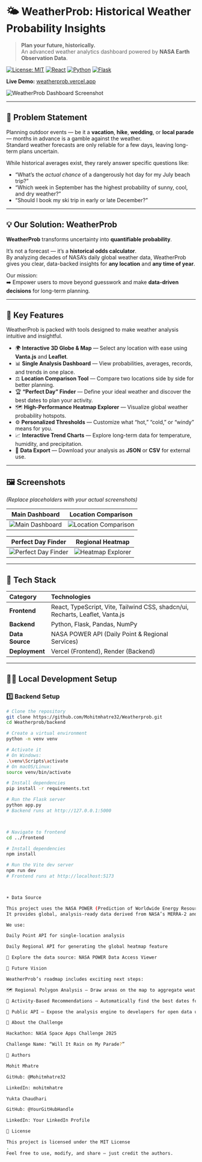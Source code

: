 # 🌤️ WeatherProb: Historical Weather Probability Insights

> **Plan your future, historically.**  
> An advanced weather analytics dashboard powered by **NASA Earth Observation Data**.

[![License: MIT](https://img.shields.io/badge/License-MIT-yellow.svg)](https://opensource.org/licenses/MIT)
[![React](https://img.shields.io/badge/React-20232A?style=for-the-badge&logo=react&logoColor=61DAFB)](https://react.dev/)
[![Python](https://img.shields.io/badge/Python-3776AB?style=for-the-badge&logo=python&logoColor=white)](https://www.python.org/)
[![Flask](https://img.shields.io/badge/Flask-000000?style=for-the-badge&logo=flask&logoColor=white)](https://flask.palletsprojects.com/)

**Live Demo:** [weatherprob.vercel.app](https://your-app-url.vercel.app)

![WeatherProb Dashboard Screenshot](https://your-screenshot-link.png)

---

## 🧩 Problem Statement

Planning outdoor events — be it a **vacation**, **hike**, **wedding**, or **local parade** — months in advance is a gamble against the weather.  
Standard weather forecasts are only reliable for a few days, leaving long-term plans uncertain.

While historical averages exist, they rarely answer specific questions like:
- “What’s the *actual chance* of a dangerously hot day for my July beach trip?”
- “Which week in September has the highest probability of sunny, cool, and dry weather?”
- “Should I book my ski trip in early or late December?”

---

## 💡 Our Solution: WeatherProb

**WeatherProb** transforms uncertainty into **quantifiable probability**.

It’s not a forecast — it’s a **historical odds calculator**.  
By analyzing decades of NASA’s daily global weather data, WeatherProb gives you clear, data-backed insights for **any location** and **any time of year**.

Our mission:  
➡️ Empower users to move beyond guesswork and make **data-driven decisions** for long-term planning.

---

## 🚀 Key Features

WeatherProb is packed with tools designed to make weather analysis intuitive and insightful.

- 🌍 **Interactive 3D Globe & Map** — Select any location with ease using **Vanta.js** and **Leaflet**.
- 📊 **Single Analysis Dashboard** — View probabilities, averages, records, and trends in one place.
- ⚖️ **Location Comparison Tool** — Compare two locations side by side for better planning.
- 🏆 **“Perfect Day” Finder** — Define your ideal weather and discover the best dates to plan your activity.
- 🗺️ **High-Performance Heatmap Explorer** — Visualize global weather probability hotspots.
- ⚙️ **Personalized Thresholds** — Customize what “hot,” “cold,” or “windy” means for you.
- 📈 **Interactive Trend Charts** — Explore long-term data for temperature, humidity, and precipitation.
- 💾 **Data Export** — Download your analysis as **JSON** or **CSV** for external use.

---

## 🖼️ Screenshots

*(Replace placeholders with your actual screenshots)*

| Main Dashboard | Location Comparison |
| :---: | :---: |
| ![Main Dashboard](https://your-dashboard-image.png) | ![Location Comparison](https://your-comparison-image.png) |

| Perfect Day Finder | Regional Heatmap |
| :---: | :---: |
| ![Perfect Day Finder](https://your-finder-image.png) | ![Heatmap Explorer](https://your-heatmap-image.png) |

---

## 🧱 Tech Stack

| Category | Technologies |
| :-- | :-- |
| **Frontend** | React, TypeScript, Vite, Tailwind CSS, shadcn/ui, Recharts, Leaflet, Vanta.js |
| **Backend** | Python, Flask, Pandas, NumPy |
| **Data Source** | NASA POWER API (Daily Point & Regional Services) |
| **Deployment** | Vercel (Frontend), Render (Backend) |

---

## 🧑‍💻 Local Development Setup

### 1️⃣ Backend Setup

```bash
# Clone the repository
git clone https://github.com/Mohitmhatre32/Weatherprob.git
cd Weatherprob/backend

# Create a virtual environment
python -m venv venv

# Activate it
# On Windows:
.\venv\Scripts\activate
# On macOS/Linux:
source venv/bin/activate

# Install dependencies
pip install -r requirements.txt

# Run the Flask server
python app.py
# Backend runs at http://127.0.0.1:5000



# Navigate to frontend
cd ../frontend

# Install dependencies
npm install

# Run the Vite dev server
npm run dev
# Frontend runs at http://localhost:5173



☀️ Data Source

This project uses the NASA POWER (Prediction of Worldwide Energy Resources) API.
It provides global, analysis-ready data derived from NASA’s MERRA-2 and GEOS-5 datasets.

We use:

Daily Point API for single-location analysis

Daily Regional API for generating the global heatmap feature

🔗 Explore the data source: NASA POWER Data Access Viewer

🔮 Future Vision

WeatherProb’s roadmap includes exciting next steps:

🗺️ Regional Polygon Analysis — Draw areas on the map to aggregate weather stats.

🎯 Activity-Based Recommendations — Automatically find the best dates for skiing, hiking, or beach days.

🔗 Public API — Expose the analysis engine to developers for open data use.

🧠 About the Challenge

Hackathon: NASA Space Apps Challenge 2025

Challenge Name: “Will It Rain on My Parade?”

👥 Authors

Mohit Mhatre

GitHub: @Mohitmhatre32

LinkedIn: mohitmhatre

Yukta Chaudhari

GitHub: @YourGitHubHandle

LinkedIn: Your LinkedIn Profile

🪪 License

This project is licensed under the MIT License
.
Feel free to use, modify, and share — just credit the authors.